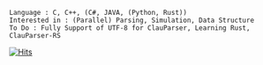     Language : C, C++, (C#, JAVA, (Python, Rust))
    Interested in : (Parallel) Parsing, Simulation, Data Structure
    To Do : Fully Support of UTF-8 for ClauParser, Learning Rust, ClauParser-RS
 [![Hits](https://hits.seeyoufarm.com/api/count/incr/badge.svg?url=https://github.com/vztpv)](https://hits.seeyoufarm.com)                      
